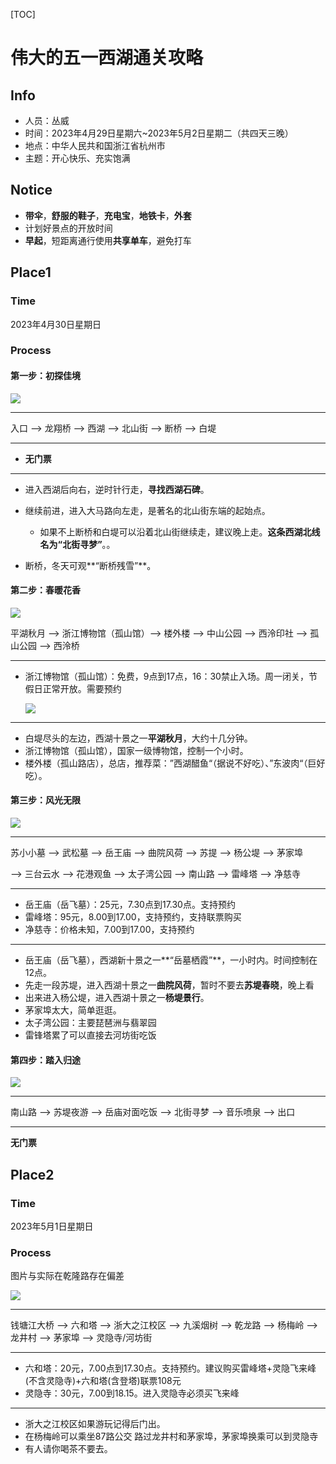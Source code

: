 [TOC]



# 伟大的五一西湖通关攻略

## Info

- 人员：丛威
- 时间：2023年4月29日星期六~2023年5月2日星期二（共四天三晚）
- 地点：中华人民共和国浙江省杭州市
- 主题：开心快乐、充实饱满



## Notice

- **带伞**，**舒服的鞋子**，**充电宝**，**地铁卡**，**外套**
- 计划好景点的开放时间
- **早起**，短距离通行使用**共享单车**，避免打车



## Place1

### Time

2023年4月30日星期日

### Process

#### **第一步：初探佳境**

![](https://picx.zhimg.com/v2-4560994bad58315f35f83f29b84046d4_r.jpg?source=1940ef5c)

-----

入口 ——> 龙翔桥 ——> 西湖 ——> 北山街 ——> 断桥 ——> 白堤

-----

- **无门票**


-----

- 进入西湖后向右，逆时针行走，**寻找西湖石碑**。

- 继续前进，进入大马路向左走，是著名的北山街东端的起始点。
  - 如果不上断桥和白堤可以沿着北山街继续走，建议晚上走。**这条西湖北线名为“北街寻梦”**。。

- 断桥，冬天可观**“断桥残雪”**。

  

#### **第二步：春暖花香**

![](https://picx.zhimg.com/80/v2-3726e1efa210f6c0b7e8d41acd1843df_720w.webp?source=1940ef5c)

平湖秋月 ——> 浙江博物馆（孤山馆）——> 楼外楼 ——> 中山公园 ——> 西泠印社 ——> 孤山公园 ——> 西泠桥

-----

- 浙江博物馆（孤山馆）：免费，9点到17点，16：30禁止入场。周一闭关，节假日正常开放。需要预约

   ![](https://www.zhejiangmuseum.com/assets/yyewm.7844a8dc.png.webp)


-----

- 白堤尽头的左边，西湖十景之一**平湖秋月**，大约十几分钟。
- 浙江博物馆（孤山馆），国家一级博物馆，控制一个小时。
- 楼外楼（孤山路店），总店，推荐菜：”西湖醋鱼“（据说不好吃）、”东波肉“（巨好吃）。



#### **第三步：风光无限**

![](https://pic1.zhimg.com/v2-af4a58fd732011bc38757795f82c6dc6_r.jpg?source=1940ef5c)

-----

苏小小墓 ——> 武松墓 ——> 岳王庙 ——> 曲院风荷 ——> 苏提 ——> 杨公堤 ——> 茅家埠

 ——> 三台云水 ——> 花港观鱼 ——> 太子湾公园 ——> 南山路 ——> 雷峰塔 ——> 净慈寺

------


- 岳王庙（岳飞墓）：25元，7.30点到17.30点。支持预约
- 雷峰塔：95元，8.00到17.00，支持预约，支持联票购买
- 净慈寺：价格未知，7.00到17.00，支持预约


-----

- 岳王庙（岳飞墓），西湖新十景之一**“岳墓栖霞”**，一小时内。时间控制在12点。
- 先走一段苏堤，进入西湖十景之一**曲院风荷**，暂时不要去**苏堤春晓**，晚上看
- 出来进入杨公堤，进入西湖十景之一**杨堤景行**。
- 茅家埠太大，简单逛逛。
- 太子湾公园：主要琵琶洲与翡翠园
- 雷锋塔累了可以直接去河坊街吃饭



#### **第四步：踏入归途**

![](https://pic1.zhimg.com/80/v2-144f3905130cef526e900496be1198f4_720w.webp?source=1940ef5c)

-----

南山路 ——> 苏堤夜游 ——> 岳庙对面吃饭 ——> 北街寻梦 ——> 音乐喷泉 ——> 出口

------

**无门票**



## Place2

### Time

2023年5月1日星期日

### Process

图片与实际在乾隆路存在偏差

![](https://picx.zhimg.com/80/v2-4af9f5765d06521b8a24a7bbd4065891_720w.webp?source=1940ef5c)

-----

钱塘江大桥 ——> 六和塔 ——> 浙大之江校区 ——> 九溪烟树 ——> 乾龙路  ——> 杨梅岭 ——> 龙井村 ——> 茅家埠 ——> 灵隐寺/河坊街

-----

- 六和塔：20元，7.00点到17.30点。支持预约。建议购买雷峰塔+灵隐飞来峰(不含灵隐寺)+六和塔(含登塔)联票108元
- 灵隐寺：30元，7.00到18.15。进入灵隐寺必须买飞来峰

-----

- 浙大之江校区如果游玩记得后门出。
- 在杨梅岭可以乘坐87路公交 路过龙井村和茅家埠，茅家埠换乘可以到灵隐寺
- 有人请你喝茶不要去。



